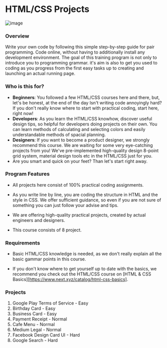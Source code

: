 # HTML/CSS Projects

![image](https://res.cloudinary.com/dyiqg9qhi/image/upload/v1533081749/img-hero-08_ihzgkd.jpg)

### Overview

Write your own code by following this simple step-by-step guide for pair programming. Code online, without having to additionally install any development environment. The goal of this training program is not only to introduce you to programming grammar. it's aim is also to get you used to coding as you progress from the first easy tasks up to creating and launching an actual running page. 



### Who is this for? 

* **Beginners**: You followed a few HTML/CSS courses here and there, but, let's be honest, at the end of the day Isn't writing code annoyingly hard? If you don't really know where to start with practical coding, start here, right now!
* **Developers**: As you learn the HTML/CSS knowhow, discover useful design tips, so helpful for developers doing projects on their own. You can learn methods of calculating and selecting colors and easily understandable methods of spacial planning. 
* **Designers**: If you want to become a product designer, we strongly recommend this course. We are waiting for some very eye-catching projects from you! We've pre-implemented high-quality design 8-point grid system, material design tools etc in the HTML/CSS just for you. 
* Are you smart and quick on your feet? Than let's start right away.



### Program Features

* All projects here consist of 100% practical coding assignments.

* As you write line by line, you are coding the structure in HTML and the style in CSS. We offer sufficient guidance, so even if you are not sure of something you can just follow your advise and tips. 

* We are offering high-quality practical projects, created by actual engineers and designers. 

* This course consists of 8 project.



### Requirements

* Basic HTML/CSS knowledge is needed, as we don't really explain all the basic gammar points in this course. 

* If you don't know where to get yourself up to date with the basics, we recommend you check out the HTML/CSS course on [HTML & CSS Basics][https://www.next.xyz/catalog/html-css-basics].



### Projects

1. Google Play Terms of Service - Easy
2. Birthday Card - Easy
3. Business Card - Easy
4. Payment Receipt - Normal
5. Cafe Menu - Normal
6. Medium Legal - Normal
7. Facebook Design Card UI - Hard
8. Google Search - Hard
